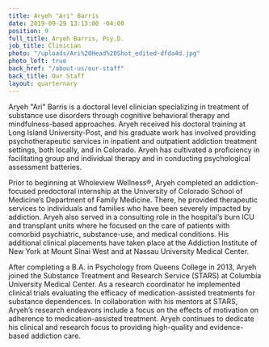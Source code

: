 ```yaml
---
title: Aryeh "Ari" Barris
date: 2019-09-29 13:13:00 -04:00
position: 9
full_title: Aryeh Barris, Psy.D.
job_title: Clinician
photo: "/uploads/Ari%20Head%20Shot_edited-dfda4d.jpg"
photo_left: true
back_href: "/about-us/our-staff"
back_title: Our Staff
layout: quarternary
---
```


Aryeh "Ari" Barris is a doctoral level clinician specializing in treatment of substance use disorders through cognitive behavioral therapy and mindfulness-based approaches. Aryeh received his doctoral training at Long Island University-Post, and his graduate work has involved providing psychotherapeutic services in inpatient and outpatient addiction treatment settings, both locally, and in Colorado. Aryeh has cultivated a proficiency in facilitating group and individual therapy and in conducting psychological assessment batteries.

Prior to beginning at Wholeview Wellness&reg;, Aryeh completed an addiction-focused predoctoral internship at the University of Colorado School of Medicine’s Department of Family Medicine. There, he provided therapeutic services to individuals and families who have been severely impacted by addiction. Aryeh also served in a consulting role in the hospital’s burn ICU and transplant units where he focused on the care of patients with comorbid psychiatric, substance-use, and medical conditions. His additional clinical placements have taken place at the Addiction Institute of New York at Mount Sinai West and at Nassau University Medical Center.

After completing a B.A. in Psychology from Queens College in 2013, Aryeh joined the Substance Treatment and Research Service (STARS) at Columbia University Medical Center. As a research coordinator he implemented clinical trials evaluating the efficacy of medication-assisted treatments for substance dependences. In collaboration with his mentors at STARS, Aryeh’s research endeavors include a focus on the effects of motivation on adherence to medication-assisted treatment. Aryeh continues to dedicate his clinical and research focus to providing high-quality and evidence-based addiction care.
